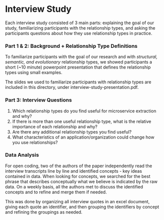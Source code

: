 # Interview Study

Each interview study consisted of 3 main parts: explaining the goal of our study, familiarizing participants with the relationship types, and asking the participants questions about how they use relationship types in practice. 

### Part 1 & 2: Background + Relationship Type Definitions

To familiarize participants with the goal of our research and with *structural, semantic, and evolutionary* relationship types, we showed participants a short (~10 minute) powerpoint presentation that defines the relationship types using small examples.

The slides we used to familiarize participants with relationship types are included in this directory, under interview-study-presentation.pdf.

### Part 3: Interview Questions

1. Which relationship types do you find useful for microservice extraction and why? 
2. If there is more than one useful relationship type, what is the relative importance of each relationship and why?
3. Are there any additional relationship types you find useful?
4. What characteristics of an application/organization could change how you use relationships?

### Data Analysis

For open coding, two of the authors of the paper independently read the interview transcripts line by line and identified concepts - key ideas contained in data. When looking for concepts, we searched for the best phrase that describes conceptually what we believe is indicated by the raw data. On a weekly basis, all the authors met to discuss the identified concepts and to refine and merge them if needed. 

This was done by organizing all interview quotes in an excel document, giving each quote an identifier, and then grouping the identifiers by concept and refining the groupings as needed.

